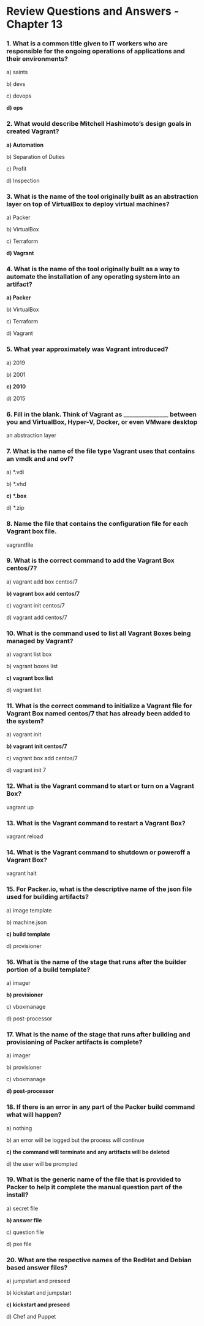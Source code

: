 # Review Questions and Answers - Chapter 13

### 1. What is a common title given to IT workers who are responsible for the ongoing operations of applications and their environments?
a) saints

b) devs

c) devops

__d) ops__

### 2. What would describe Mitchell Hashimoto’s design goals in created Vagrant?
__a) Automation__

b) Separation of Duties

c) Profit

d) Inspection

### 3. What is the name of the tool originally built as an abstraction layer on top of VirtualBox to deploy virtual machines?
a) Packer

b) VirtualBox

c) Terraform

__d) Vagrant__

### 4. What is the name of the tool originally built as a way to automate the installation of any operating system into an artifact?
__a) Packer__

b) VirtualBox

c) Terraform

d) Vagrant

### 5. What year approximately was Vagrant introduced?
a) 2019

b) 2001

__c) 2010__

d) 2015

### 6. Fill in the blank. Think of Vagrant as _______________ between you and VirtualBox, Hyper-V, Docker, or even VMware desktop
an abstraction layer

### 7. What is the name of the file type Vagrant uses that contains an vmdk and and ovf?
a) *.vdi

b) *.vhd

__c) *.box__

d) *.zip

### 8. Name the file that contains the configuration file for each Vagrant box file.
vagrantfile

### 9. What is the correct command to add the Vagrant Box centos/7?
a) vagrant add box centos/7

__b) vagrant box add centos/7__

c) vagrant init centos/7

d) vagrant add centos/7

### 10. What is the command used to list all Vagrant Boxes being managed by Vagrant?
a) vagrant list box

b) vagrant boxes list

__c) vagrant box list__

d) vagrant list

### 11. What is the correct command to initialize a Vagrant file for Vagrant Box named centos/7 that has already been added to the system?
a) vagrant init

__b) vagrant init centos/7__

c) vagrant box add centos/7

d) vagrant init 7

### 12. What is the Vagrant command to start or turn on a Vagrant Box?
vagrant up

### 13. What is the Vagrant command to restart a Vagrant Box?
vagrant reload

### 14. What is the Vagrant command to shutdown or poweroff a Vagrant Box?
vagrant halt

### 15. For Packer.io, what is the descriptive name of the json file used for building artifacts?
a) image template

b) machine.json

__c) build template__

d) provisioner

### 16. What is the name of the stage that runs after the builder portion of a build template?
a) imager

__b) provisioner__

c) vboxmanage

d) post-processor

### 17. What is the name of the stage that runs after building and provisioning of Packer artifacts is complete?
a) imager

b) provisioner

c) vboxmanage

__d) post-processor__

### 18. If there is an error in any part of the Packer build command what will happen?
a) nothing

b) an error will be logged but the process will continue

__c) the command will terminate and any artifacts will be deleted__

d) the user will be prompted

### 19. What is the generic name of the file that is provided to Packer to help it complete the manual question part of the install?
a) secret file

__b) answer file__

c) question file

d) pxe file

### 20. What are the respective names of the RedHat and Debian based answer files?
a) jumpstart and preseed

b) kickstart and jumpstart

__c) kickstart and preseed__

d) Chef and Puppet